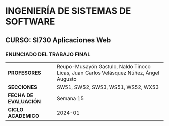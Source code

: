 # INGENIERÍA DE SISTEMAS DE SOFTWARE
## CURSO: SI730 Aplicaciones Web 
### ENUNCIADO DEL TRABAJO FINAL

|               |                          |
|---------------|--------------------------|
| **PROFESORES**| Reupo-Musayón Gastulo, Naldo Tinoco Licas, Juan Carlos Velásquez Núñez, Ángel Augusto |
| **SECCIONES** | SW51, SW52, SW53, WS51, WS52, WX53 |
| **FECHA DE EVALUACIÓN**| Semana 15 |
| **CICLO ACADEMICO** | 2024-01 |
